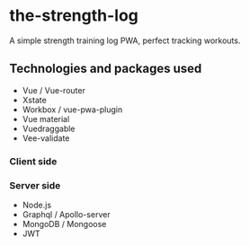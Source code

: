 # the-strength-log

A simple strength training log PWA, perfect tracking workouts.

## Technologies and packages used

- Vue / Vue-router
- Xstate
- Workbox / vue-pwa-plugin
- Vue material
- Vuedraggable
- Vee-validate

### Client side

### Server side
- Node.js
- Graphql / Apollo-server
- MongoDB / Mongoose
- JWT



